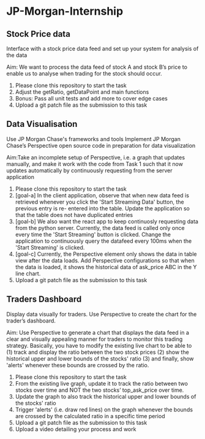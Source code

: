 # JP-Morgan-Internship
 
## Stock Price data
Interface with a stock price data feed and set up your system for analysis of the data

Aim: We want to process the data feed of stock A and stock B’s price to enable us to analyse when trading for the stock should occur.

1. Please clone this repository to start the task
2. Adjust the getRatio, getDataPoint and main functions
3. Bonus: Pass all unit tests and add more to cover edge cases
4. Upload a git patch file as the submission to this task

## Data Visualisation 
Use JP Morgan Chase's frameworks and tools Implement JP Morgan Chase’s Perspective open source code in preparation for data visualization

Aim:Take an incomplete setup of Perspective, i.e. a graph that updates manually, and make it work with the code from Task 1 such that it now updates automatically by continuously requesting from the server application

1. Please clone this repository to start the task
2. [goal-a] In the client application, observe that when new data feed is retrieved whenever you click the 'Start Streaming Data' button, the previous entry is re-      entered into the table. Update the application so that the table does not have duplicated entries
3. [goal-b] We also want the react app to keep continuosly requesting data from the python server. Currently, the data feed is called only once every time the 'Start    Streaming' button is clicked. Change the application to continuously query the datafeed every 100ms when the 'Start Streaming' is clicked.
4. [goal-c] Currently, the Perspective element only shows the data in table view after the data loads. Add Perspective configurations so that when the data is loaded,    it shows the historical data of ask_price ABC in the Y line chart.
5. Upload a git patch file as the submission to this task

## Traders Dashboard
Display data visually for traders. Use Perspective to create the chart for the trader’s dashboard.

Aim: Use Perspective to generate a chart that displays the data feed in a clear and visually appealing manner for traders to monitor this trading strategy. Basically, you have to modify the existing live chart to be able to (1) track and display the ratio between the two stock prices (2) show the historical upper and lower bounds of the stocks' ratio (3) and finally, show 'alerts' whenever these bounds are crossed by the ratio.

1. Please clone this repository to start the task
2. From the existing live graph, update it to track the ratio between two stocks over time and NOT the two stocks’ top_ask_price over time.
3. Update the graph to also track the historical upper and lower bounds of the stocks' ratio
4. Trigger 'alerts' (i.e. draw red lines) on the graph whenever the bounds are crossed by the calculated ratio in a specific time period
5. Upload a git patch file as the submission to this task
6. Upload a video detailing your process and work
